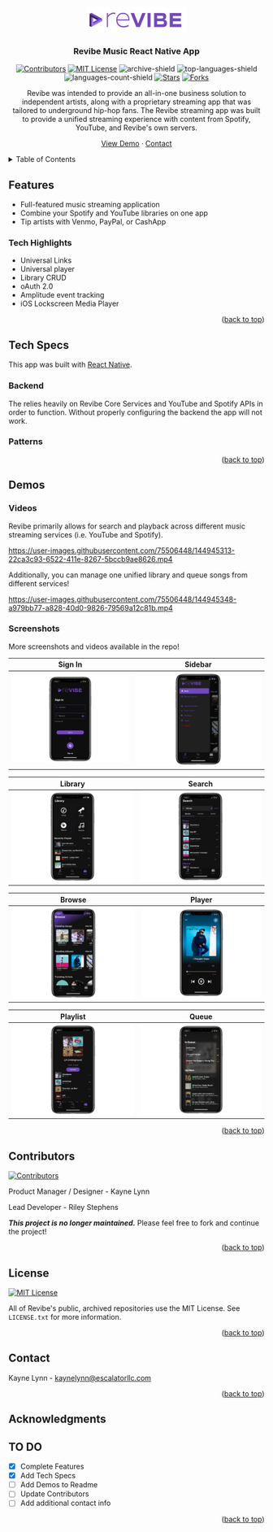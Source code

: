 <div id="top"></div>


<!-- MARKDOWN LINKS & IMAGES -->
<!-- https://www.markdownguide.org/basic-syntax/#reference-style-links -->

<!-- Project URLS-->
[github-url]: https://github.com/Revibe-Music/streaming-app
[repo-path]: Revibe-Music/streaming-app
[logo-path]: https://github.com/Revibe-Music/streaming-app/blob/main/assets/RevibeLogo.png

<!-- Contributors-->
[contributors-shield]: https://img.shields.io/github/contributors/Revibe-Music/streaming-app.svg?style=for-the-badge
[contributors-url]: https://github.com/Revibe-Music/streaming-app/graphs/contributors

<!-- License-->
[license-shield]: https://img.shields.io/github/license/Revibe-Music/streaming-app.svg?style=for-the-badge
[license-url]: https://github.com/Revibe-Music/streaming-app/blob/main/LICENSE.txt

<!-- Build Status-->
[archive-shield]: https://img.shields.io/static/v1?label=status&message=archived&color=red&style=for-the-badge

<!-- Languages-->
[top-languages-shield]: https://img.shields.io/github/languages/top/Revibe-Music/streaming-app.svg?style=for-the-badge
[languages-count-shield]: https://img.shields.io/github/languages/count/Revibe-Music/streaming-app?style=for-the-badge

<!-- Stars-->
[stars-shield]: https://img.shields.io/github/stars/Revibe-Music/streaming-app.svg?style=for-the-badge
[stars-url]: https://github.com/Revibe-Music/streaming-app/stargazers

<!-- Forks-->
[forks-shield]: https://img.shields.io/github/forks/Revibe-Music/streaming-app.svg?style=for-the-badge
[forks-url]: https://github.com/Revibe-Music/streaming-app/network/members


<!-- Social-->
[linkedin-shield]: https://img.shields.io/badge/-LinkedIn-black.svg?style=for-the-badge&logo=linkedin&colorB=555
[linkedin-url]: https://linkedin.com/in/othneildrew





<!-- PROJECT LOGO -->
<br />
<div align="center">
    <img src="./assets/RevibeLogo.png" alt="Revibe Logo">

  <h3 align="center">Revibe Music React Native App</h3>
<!-- PROJECT SHIELDS -->
<div align="center">
  
[![Contributors][contributors-shield]][contributors-url] [![MIT License][license-shield]][license-url] ![archive-shield] ![top-languages-shield] ![languages-count-shield]  [![Stars][stars-shield]][stars-url] [![Forks][forks-shield]][forks-url]
</div>
  Revibe was intended to provide an all-in-one business solution to independent artists, along with a proprietary streaming app that was tailored to underground hip-hop fans. The Revibe streaming app was built to provide a unified streaming experience with content from Spotify, YouTube, and Revibe's own servers. 
  <p align="center">
    <a href="#demos">View Demo</a>
    ·
    <a href="mailto:kaynelynn@escalatorllc.com">Contact</a>
  </p>
</div>



<!-- TABLE OF CONTENTS -->
<details>
  <summary>Table of Contents</summary>

- [Features](#features)
  - [Tech Highlights](#tech-highlights)
- [Tech Specs](#tech-specs)
  - [Backend](#backend)
  - [Patterns](#patterns)
- [Demos](#demos)
  - [Videos](#videos)
  - [Screenshots](#screenshots)
- [Contributors](#contributors)
- [License](#license)
- [Contact](#contact)
- [Acknowledgments](#acknowledgments)
- [TO DO](#to-do)
</details>


## Features
- Full-featured music streaming application
- Combine your Spotify and YouTube libraries on one app
- Tip artists with Venmo, PayPal, or CashApp

### Tech Highlights
- Universal Links
- Universal player
- Library CRUD
- oAuth 2.0
- Amplitude event tracking
- iOS Lockscreen Media Player


<p align="right">(<a href="#top">back to top</a>)</p>

## Tech Specs

This app was built with [React Native](https://reactnative.dev/). 

### Backend
The relies heavily on Revibe Core Services and YouTube and Spotify APIs in order to function. Without properly configuring the backend the app will not work.

### Patterns



<p align="right">(<a href="#top">back to top</a>)</p>


<!-- Demos -->
## Demos

### Videos
Revibe primarily allows for search and playback across different music streaming services (i.e. YouTube and Spotify).

https://user-images.githubusercontent.com/75506448/144945313-22ca3c93-6522-411e-8267-5bccb9ae8626.mp4

Additionally, you can manage one unified library and queue songs from different services!

https://user-images.githubusercontent.com/75506448/144945348-a979bb77-a828-40d0-9826-79569a12c81b.mp4


### Screenshots
More screenshots and videos available in the repo!

Sign In            |  Sidebar
:-------------------------:|:-------------------------:
![Sign In Page](./App%20Screenshots/Sign%20In.png "Sign In Page")  |  ![Sidebar Page](./App%20Screenshots/Sidebar.png "Sidebar Page")

Library            |  Search
:-------------------------:|:-------------------------:
![Library Page](./App%20Screenshots/Library.png "Library Page")  |  ![Search Page](./App%20Screenshots/Search%20Revibe.png "Search Page")

Browse             |  Player
:-------------------------:|:-------------------------:
![Browse Page](./App%20Screenshots/Browse.png "Browse Page")  |  ![Player Page](./App%20Screenshots/Player.png "Player Page")

Playlist             |  Queue
:-------------------------:|:-------------------------:
![Playlist Page](./App%20Screenshots/Playlist.png "Playlist Page")  |  ![Queue Page](./App%20Screenshots/Queue.png "Queue Page")

<p align="right">(<a href="#top">back to top</a>)</p>



<!-- CONTRIBUTING -->
## Contributors
[![Contributors][contributors-shield]][contributors-url] 

Product Manager / Designer - Kayne Lynn

Lead Developer - Riley Stephens


***This project is no longer maintained.*** Please feel free to fork and continue the project!
<p align="right">(<a href="#top">back to top</a>)</p>



<!-- LICENSE -->
## License
[![MIT License][license-shield]][license-url]

All of Revibe's public, archived repositories use the MIT License. See `LICENSE.txt` for more information.

<p align="right">(<a href="#top">back to top</a>)</p>



<!-- CONTACT -->
## Contact

Kayne Lynn - kaynelynn@escalatorllc.com

<p align="right">(<a href="#top">back to top</a>)</p>



<!-- ACKNOWLEDGMENTS -->
## Acknowledgments

## TO DO
- [x] Complete Features
- [x] Add Tech Specs
- [ ] Add Demos to Readme
- [ ] Update Contributors
- [ ] Add additional contact info

<p align="right">(<a href="#top">back to top</a>)</p>

